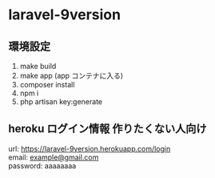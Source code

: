 # laravel-9version

## 環境設定

1. make build
2. make app (app コンテナに入る)
3. composer install
4. npm i
5. php artisan key:generate

## heroku ログイン情報 作りたくない人向け

url: https://laravel-9version.herokuapp.com/login  
email: example@gmail.com  
password: aaaaaaaa  
